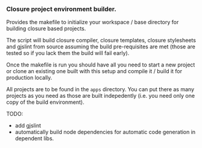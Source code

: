 ### Closure project environment builder.

Provides the makefile to initialize your workspace / base directory for
building closure based projects.

The script will build closure compiler, closure templates, closure stylesheets
and gjslint from source assuming the build pre-requisites are met (those are
tested so if you lack them the build will fail early).

Once the makefile is run you should have all you need to start a new project or
clone an existing one built with this setup and compile it / build it for
production locally.

All projects are to be found in the ```apps``` directory. You can put there as
many projects as you need as those are built indepedently (i.e. you need only
one copy of the build environment).

TODO:

* add gjslint
* automatically build node dependencies for automatic code generation in
dependent libs.